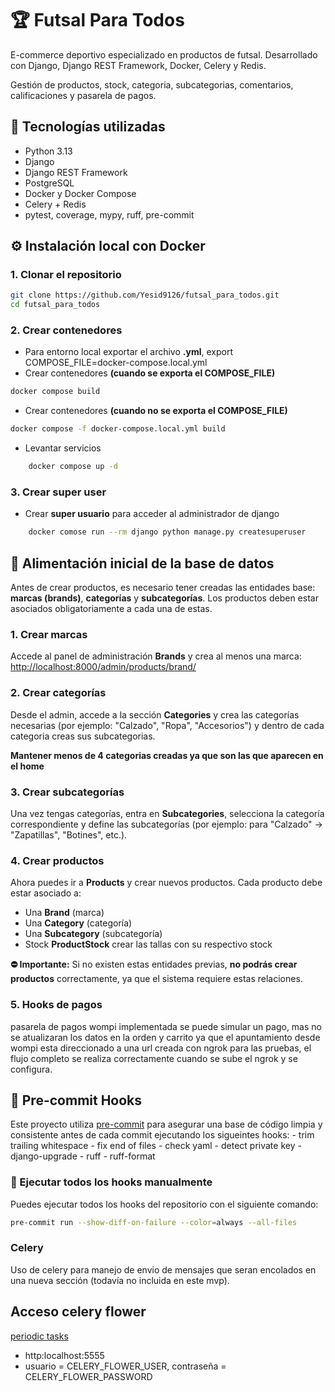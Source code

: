 # 🏆 Futsal Para Todos

E-commerce deportivo especializado en productos de futsal. Desarrollado con Django, Django REST Framework, Docker, Celery y Redis.

Gestión de productos, stock, categoria, subcategorias, comentarios, calificaciones y pasarela de pagos.

## 🔧 Tecnologías utilizadas

- Python 3.13
- Django
- Django REST Framework
- PostgreSQL
- Docker y Docker Compose
- Celery + Redis
- pytest, coverage, mypy, ruff, pre-commit


## ⚙️ Instalación local con Docker

### 1. Clonar el repositorio

```bash
git clone https://github.com/Yesid9126/futsal_para_todos.git
cd futsal_para_todos
```
### 2. Crear contenedores

- Para entorno local exportar el archivo **.yml**, export COMPOSE_FILE=docker-compose.local.yml
- Crear contenedores **(cuando se exporta el COMPOSE_FILE)**
```bash
docker compose build
```
- Crear contenedores **(cuando no se exporta el COMPOSE_FILE)**
```bash
docker compose -f docker-compose.local.yml build
```
- Levantar servicios
```bash
    docker compose up -d
```

### 3. Crear super user

- Crear **super usuario** para acceder al administrador de django
```bash
    docker comose run --rm django python manage.py createsuperuser
```



## 🧾 Alimentación inicial de la base de datos

Antes de crear productos, es necesario tener creadas las entidades base: **marcas (brands)**, **categorías** y **subcategorías**. Los productos deben estar asociados obligatoriamente a cada una de estas.

### 1. Crear marcas

Accede al panel de administración **Brands** y crea al menos una marca: [http://localhost:8000/admin/products/brand/](http://localhost:8000/admin/products/brand/)

### 2. Crear categorías

Desde el admin, accede a la sección **Categories** y crea las categorías necesarias (por ejemplo: "Calzado", "Ropa", "Accesorios") y dentro de cada categoria
creas sus subcategorias.

 **Mantener menos de 4 categorias creadas ya que son las que aparecen en el home**

### 3. Crear subcategorías

Una vez tengas categorías, entra en **Subcategories**, selecciona la categoría correspondiente y define las subcategorías (por ejemplo: para "Calzado" → "Zapatillas", "Botines", etc.).

### 4. Crear productos

Ahora puedes ir a **Products** y crear nuevos productos. Cada producto debe estar asociado a:

- Una **Brand** (marca)
- Una **Category** (categoría)
- Una **Subcategory** (subcategoría)
- Stock **ProductStock** crear las tallas con su respectivo stock

**⛔ Importante:** Si no existen estas entidades previas, **no podrás crear productos** correctamente, ya que el sistema requiere estas relaciones.

### 5. Hooks de pagos

pasarela de pagos wompi implementada se puede simular un pago, mas no se atualizaran los datos en la orden y carrito ya que el apuntamiento desde
wompi esta direccionado a una url creada con ngrok para las pruebas, el flujo completo se realiza correctamente cuando se sube el ngrok y se configura.

## 🧹 Pre-commit Hooks

Este proyecto utiliza [pre-commit](https://pre-commit.com/) para asegurar una base de código limpia y consistente antes de cada commit ejecutando los sigueintes hooks:
    - trim trailing whitespace
    - fix end of files
    - check yaml
    - detect private key
    - django-upgrade
    - ruff
    - ruff-format

### 🔧 Ejecutar todos los hooks manualmente

Puedes ejecutar todos los hooks del repositorio con el siguiente comando:

```bash
pre-commit run --show-diff-on-failure --color=always --all-files
```




### Celery

Uso de celery para manejo de envio de mensajes que seran encolados en una nueva sección (todavía no incluida en este mvp).

## Acceso celery flower

[periodic tasks](https://docs.celeryq.dev/en/stable/userguide/periodic-tasks.html)

- http:localhost:5555
- usuario = CELERY_FLOWER_USER, contraseña = CELERY_FLOWER_PASSWORD
